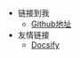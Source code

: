* 链接到我  
  * [Github地址](https://github.com/MoneyJoy)
* 友情链接
  * [Docsify](https://docsify.js.org/#/)



